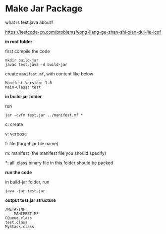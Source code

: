 # Make Jar Package

what is test.java about?


https://leetcode-cn.com/problems/yong-liang-ge-zhan-shi-xian-dui-lie-lcof 

**in root folder**

first compile the code

```
mkdir build-jar
javac test.java -d build-jar
```

create `manifest.mf`, with content like below

```
Manifest-Version: 1.0
Main-Class: test

```

**in build-jar folder**

run 

```
jar -cvfm test.jar ../manifest.mf *
```

c: create

v: verbose

f: file (target jar file name)

m: manifest (the manifest file you should specify)

*: all .class binary file in this folder should be packed

**run the code** 

in build-jar folder, run

```
java -jar test.jar
```

**output test.jar structure**

```
/META-INF
	MANIFEST.MF
CQueue.class
test.class
MyStack.class
```

